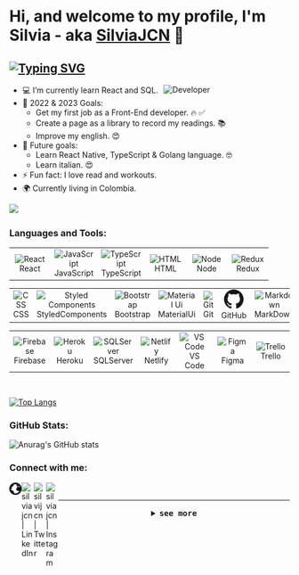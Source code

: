 # Hi, and welcome to my profile, I'm Silvia - aka [SilviaJCN](https://github.com/silviajcn) 👋

## [![Typing SVG](https://readme-typing-svg.herokuapp.com?lines=I'm+a+FrontEnd+Developer+and+Reader+)](https://git.io/typing-svg)

<img width="40%" align="right" style="margin-right:5%" alt="Developer" src="https://res.cloudinary.com/silviajcn/image/upload/v1644606841/GitHub/silvi-img_trf1vi.png" />

- 💻 I’m currently learn React and SQL.
- 🥅 2022 & 2023 Goals:
  - Get my first job as a Front-End developer. 🔥 ✅ 
  - Create a page as a library to record my readings. 📚
  - Improve my english. 😍
- 💫 Future goals:
  - Learn React Native, TypeScript & Golang language. 🤓
  - Learn italian. 😍
- ⚡ Fun fact: I love read and workouts.
- 🌍 Currently living in Colombia.

![](https://komarev.com/ghpvc/?username=silviajcn&color=blue)

### Languages and Tools:

<table >
  <tr>
    <td align="center" width="60">
        <img src="https://cdn.jsdelivr.net/gh/devicons/devicon/icons/react/react-original.svg" width="35" height="35" alt="React" />
      <br>React
    </td>
    <td align="center" width="60">
        <img src="https://cdn.jsdelivr.net/gh/devicons/devicon/icons/javascript/javascript-original.svg" width="35" height="35" alt="JavaScript" />
      <br>JavaScript
    </td>
    <td align="center" width="60">
        <img src="https://cdn.jsdelivr.net/gh/devicons/devicon/icons/typescript/typescript-original.svg" width="35" height="35" alt="TypeScript" />
      <br>TypeScript
    </td>
    <td align="center" width="60">
        <img src="https://cdn.jsdelivr.net/gh/devicons/devicon/icons/html5/html5-original.svg" width="35" height="35" alt="HTML" />
      <br>HTML
    </td>
    <td align="center"  width="60">
        <img src="https://cdn.jsdelivr.net/gh/devicons/devicon/icons/nodejs/nodejs-original.svg" width="35" height="35" alt="Node" />
      <br>Node
    </td>
    <td align="center" width="60">
        <img src="https://res.cloudinary.com/silviajcn/image/upload/v1650323366/GitHub/redux_gxvg9a.png" width="35" height="35" alt="Redux" />
      <br>Redux
    </td>
  </tr>
  </table>
  
  <table >
  <tr>
    <td align="center" width="60">
        <img src="https://cdn.jsdelivr.net/gh/devicons/devicon/icons/css3/css3-original.svg" width="35" height="35" alt="CSS" />
      <br>CSS
    </td>
    <td align="center" width="60">
        <img src="https://res.cloudinary.com/silviajcn/image/upload/v1650325645/GitHub/sc_gboguv.png" width="35" height="35" alt="Styled Components" />
      <br>StyledComponents
    </td>
    <td align="center" width="60">
        <img src="https://cdn.jsdelivr.net/gh/devicons/devicon/icons/bootstrap/bootstrap-plain.svg" width="35" height="35" alt="Bootstrap" />
      <br>Bootstrap
    </td>
    <td align="center" width="60">
        <img src="https://res.cloudinary.com/silviajcn/image/upload/v1650323266/GitHub/material-ui-1_de6n1p.svg" width="35" height="35" alt="Material Ui" />
      <br>MaterialUi
    </td>
    <td align="center"  width="60">
        <img src="https://cdn.jsdelivr.net/gh/devicons/devicon/icons/git/git-original.svg" width="35" height="35" alt="Git" />
      <br>Git
    </td>
    <td align="center" width="60">
        <img src="https://raw.githubusercontent.com/github/explore/78df643247d429f6cc873026c0622819ad797942/topics/github/github.png" width="35" height="35" alt="GitHub" />
      <br>GitHub
    </td>
    <td align="center" width="60">
        <img src="https://cdn.jsdelivr.net/gh/devicons/devicon/icons/markdown/markdown-original.svg" width="35" height="35" alt="Markdown" />
      <br>MarkDown
    </td>
  </tr>
  </table>
  
  <table >
   <tr>
     <td align="center" width="60">
        <img src="https://cdn.jsdelivr.net/gh/devicons/devicon/icons/firebase/firebase-plain.svg" width="35" height="35" alt="Firebase" />
      <br>Firebase
    </td>
     <td align="center" width="60">
        <img src="https://res.cloudinary.com/silviajcn/image/upload/v1650325451/GitHub/heroku_gz4f6n.png" width="35" height="35" alt="Heroku" />
      <br>Heroku
    </td>
     <td align="center" width="60">
        <img src="https://res.cloudinary.com/silviajcn/image/upload/v1650323369/GitHub/sql-server-logo_wjn9s7.png" width="35" height="35" alt="SQLServer" />
      <br>SQLServer
    </td>
    <td align="center" width="60">
        <img src="https://www.netlify.com/v3/img/components/logomark.png" width="35" height="35" alt="Netlify" />
      <br>Netlify
    </td>
    <td align="center" width="60">
        <img src="https://cdn.jsdelivr.net/gh/devicons/devicon/icons/vscode/vscode-original.svg" width="35" height="35" alt="VS Code" />
      <br>VS Code
    </td>
    <td align="center" width="60">
        <img src="https://cdn.jsdelivr.net/gh/devicons/devicon/icons/figma/figma-original.svg" width="35" height="35" alt="Figma" />
      <br>Figma
    </td>
    <td align="center"  width="60">
        <img src="https://cdn.jsdelivr.net/gh/devicons/devicon/icons/trello/trello-plain.svg" width="35" height="35" alt="Trello" />
      <br>Trello
    </td>
  </tr> 
</table>
<br />

[![Top Langs](https://github-readme-stats.vercel.app/api/top-langs/?username=silviajcn&layout=compact)](https://github.com/silviajcn)

### GitHub Stats:
![Anurag's GitHub stats](https://github-readme-stats.vercel.app/api?username=silviajcn&count_private=true&hide=contribs,prs&show_icons=true)

### Connect with me:

[<img align="left" alt="silviajcn.com.ve" width="22px" src="https://raw.githubusercontent.com/iconic/open-iconic/master/svg/globe.svg" />](https://mi-portafolio-personal.vercel.app/)
[<img align="left" alt="silviajcn | LinkedIn" width="22px" src="https://cdn.jsdelivr.net/npm/simple-icons@v3/icons/linkedin.svg" />](https://www.linkedin.com/in/silvia-corrales-navarro-0489a49b/)
[<img align="left" alt="silvijcn | Twitter" width="22px" src="https://cdn.jsdelivr.net/npm/simple-icons@v3/icons/twitter.svg" />](https://twitter.com/lectoramigrante)
[<img align="left" alt="silviajcn | Instagram" width="22px" src="https://cdn.jsdelivr.net/npm/simple-icons@v3/icons/instagram.svg" />](https://www.instagram.com/silviajcn27/)

<br />

---

<details>
<summary align="center"> <b> <samp> see more </samp></b></summary>

### 📕 Literary Hobbies

<!-- BLOG-POST-LIST:START -->
- [Vomité un Conejito Blog](https://vomiteunconejito.wordpress.com/)
- [Vomité un Conejito on Twitter](https://twitter.com/vomitunconejito)
- [Silvi's Library](https://silvislibrary.wordpress.com/)
<!-- BLOG-POST-LIST:END -->
